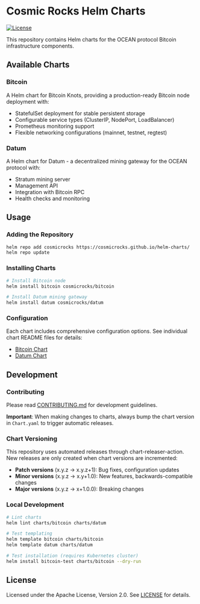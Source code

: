 # Cosmic Rocks Helm Charts

[![License](https://img.shields.io/badge/License-Apache%202.0-blue.svg)](https://opensource.org/licenses/Apache-2.0)

This repository contains Helm charts for the OCEAN protocol Bitcoin infrastructure components.

## Available Charts

### Bitcoin
A Helm chart for Bitcoin Knots, providing a production-ready Bitcoin node deployment with:
- StatefulSet deployment for stable persistent storage
- Configurable service types (ClusterIP, NodePort, LoadBalancer)
- Prometheus monitoring support
- Flexible networking configurations (mainnet, testnet, regtest)

### Datum
A Helm chart for Datum - a decentralized mining gateway for the OCEAN protocol with:
- Stratum mining server
- Management API
- Integration with Bitcoin RPC
- Health checks and monitoring

## Usage

### Adding the Repository

```bash
helm repo add cosmicrocks https://cosmicrocks.github.io/helm-charts/
helm repo update
```

### Installing Charts

```bash
# Install Bitcoin node
helm install bitcoin cosmicrocks/bitcoin

# Install Datum mining gateway
helm install datum cosmicrocks/datum
```

### Configuration

Each chart includes comprehensive configuration options. See individual chart README files for details:
- [Bitcoin Chart](./charts/bitcoin/README.md)
- [Datum Chart](./charts/datum/README.md)

## Development

### Contributing

Please read [CONTRIBUTING.md](./CONTRIBUTING.md) for development guidelines.

**Important**: When making changes to charts, always bump the chart version in `Chart.yaml` to trigger automatic releases.

### Chart Versioning

This repository uses automated releases through chart-releaser-action. New releases are only created when chart versions are incremented:

- **Patch versions** (x.y.z → x.y.z+1): Bug fixes, configuration updates
- **Minor versions** (x.y.z → x.y+1.0): New features, backwards-compatible changes  
- **Major versions** (x.y.z → x+1.0.0): Breaking changes

### Local Development

```bash
# Lint charts
helm lint charts/bitcoin charts/datum

# Test templating
helm template bitcoin charts/bitcoin
helm template datum charts/datum

# Test installation (requires Kubernetes cluster)
helm install bitcoin-test charts/bitcoin --dry-run
```

## License

Licensed under the Apache License, Version 2.0. See [LICENSE](./LICENSE) for details.
